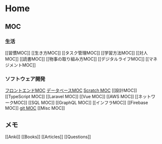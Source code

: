 # Home

## MOC

### 生活

[[習慣MOC]]
[[生き方MOC]]
[[タスク管理MOC]]
[[学習方法MOC]]
[[対人MOC]]
[[読書MOC]]
[[物事の取り組み方MOC]]
[[デジタルライフMOC]]
[[マネジメントMOC]]

### ソフトウェア開発

[フロントエンドMOC](フロントエンドMOC.md)
[データベースMOC](データベースMOC.md)
[Scratch MOC](Scratch%20MOC.md)
[[設計MOC]]
[[TypeScript MOC]]
[[Laravel MOC]]
[[Vue MOC]]
[[AWS MOC]]
[[ネットワークMOC]]
[[SQL MOC]]
[[GraphQL MOC]]
[[インフラMOC]]
[[Firebase MOC]]
[git MOC](git%20MOC.md)
[[Misc MOC]]

## メモ

[[Anki]]
[[Books]]
[[Articles]]
[[Questions]] 

